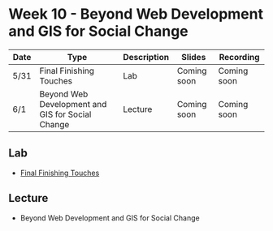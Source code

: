 # Week 10 - Beyond Web Development and GIS for Social Change

Date|Type|Description|Slides|Recording|
|---|----|-----------|------|---------|
|5/31|Final Finishing Touches|Lab|Coming soon|Coming soon|
|6/1|Beyond Web Development and GIS for Social Change|Lecture|Coming soon|Coming soon|

## Lab

- [Final Finishing Touches](../labs/week9-10/)

## Lecture

- Beyond Web Development and GIS for Social Change

